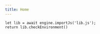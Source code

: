 ```yaml
---
title: Home
---
```


```js-engine
let lib = await engine.importJs('lib.js');
return lib.checkEnvironment()
```